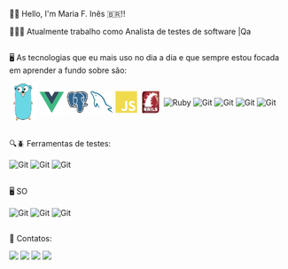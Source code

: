 
 ✌🏻 Hello, I'm Maria F. Inês 🇧🇷!!


 👩🏻‍💻 Atualmente trabalho como Analista de testes de software |Qa 
##
🖥️ As tecnologias que eu mais uso no dia a dia e que sempre estou focada em aprender a fundo sobre são:

  <div style="display: inline_block">
  <img align="center" alt="Go" height="70" width="50" src="https://raw.githubusercontent.com/devicons/devicon/master/icons/go/go-original.svg">
  <img align="center" alt="Vuejs" height="45" width="45" src="https://raw.githubusercontent.com/devicons/devicon/master/icons/vuejs/vuejs-original.svg">
  <img align="center" alt="PSQL" height="40" width="40" src="https://raw.githubusercontent.com/devicons/devicon/master/icons/postgresql/postgresql-original.svg">
  <img align="center" alt="MySQL" height="40" width="40" src="https://raw.githubusercontent.com/devicons/devicon/master/icons/mysql/mysql-original.svg">
  <img align="center" alt="Js" height="40" width="40" src="https://raw.githubusercontent.com/devicons/devicon/master/icons/javascript/javascript-plain.svg">
  <img align="center" alt="Rails" height="40" width="40" src="https://raw.githubusercontent.com/devicons/devicon/master/icons/rails/rails-original-wordmark.svg">
  <img align="center" alt="Ruby" height="40" width="40" src="https://cdn.jsdelivr.net/gh/devicons/devicon/icons/ruby/ruby-original-wordmark.svg">
  <img align="center" alt="Git" height="40" width="40" src="https://cdn.jsdelivr.net/gh/devicons/devicon@latest/icons/flutter/flutter-plain.svg">
  <img align="center" alt="Git" height="40" width="40" src="https://cdn.jsdelivr.net/gh/devicons/devicon/icons/git/git-plain-wordmark.svg">
  <img align="center" alt="Git" height="40" width="40" src="https://cdn.jsdelivr.net/gh/devicons/devicon@latest/icons/apachekafka/apachekafka-original-wordmark.svg">
  <img align="center" alt="Git" height="40" width="40" src="https://cdn.jsdelivr.net/gh/devicons/devicon@latest/icons/figma/figma-original.svg">
          
         
  <br>
</div>

##

🔍🪲 Ferramentas de testes:
<div style="display: inline_block">
<img align="center" alt="Git" height="40" width="40" src="https://cdn.jsdelivr.net/gh/devicons/devicon@latest/icons/postman/postman-original.svg">
<img align="center" alt="Git" height="40" width="40" src="https://cdn.jsdelivr.net/gh/devicons/devicon@latest/icons/cypressio/cypressio-original.svg">
<img align="center" alt="Git" height="40" width="40" src="https://cdn.jsdelivr.net/gh/devicons/devicon@latest/icons/githubactions/githubactions-original.svg">

##  

🖥️ SO

<img align="center" alt="Git" height="40" width="40" src="https://cdn.jsdelivr.net/gh/devicons/devicon@latest/icons/windows11/windows11-original.svg">
<img align="center" alt="Git" height="40" width="40" src="https://cdn.jsdelivr.net/gh/devicons/devicon@latest/icons/linux/linux-original.svg">
<img align="center" alt="Git" height="40" width="40" src="https://cdn.jsdelivr.net/gh/devicons/devicon@latest/icons/apple/apple-original.svg">


##

📲 Contatos:

<div> 
  <a href="https://instagram.com/mariafariasines?igshid=YTY2NzY3YTc=" target="_blank"><img src="https://img.shields.io/badge/-Instagram-%23E4405F?style=for-the-badge&logo=instagram&logoColor=white" target="_blank"></a> 
<a href = "imariaines37@gmail.com"><img src="https://img.shields.io/badge/-Gmail-%23333?style=for-the-badge&logo=gmail&logoColor=white" target="_blank"></a>
  <a href="https://www.linkedin.com/in/maria-farias-in%C3%AAs-585996222" target="_blank"><img src="https://img.shields.io/badge/-LinkedIn-%230077B5?style=for-the-badge&logo=linkedin&logoColor=white" target="_blank"></a> 
<a href="https://mariafariasines.medium.com/" target="_blank"><img src="https://img.shields.io/badge/Medium-12100E?style=for-the-badge&logo=medium&logoColor=white" target="_blank"></a> 

